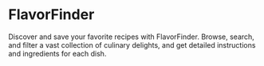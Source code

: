 # FlavorFinder
Discover and save your favorite recipes with FlavorFinder. Browse, search, and filter a vast collection of culinary delights, and get detailed instructions and ingredients for each dish.
